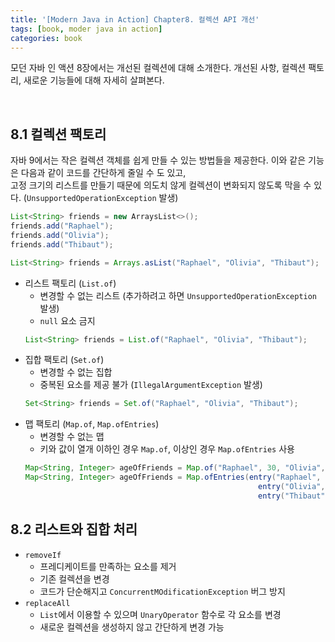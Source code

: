 ```yaml
---
title: '[Modern Java in Action] Chapter8. 컬렉션 API 개선'
tags: [book, moder java in action]
categories: book
---
```


모던 자바 인 액션 8장에서는 개선된 컬렉션에 대해 소개한다.
개선된 사항, 컬렉션 팩토리, 새로운 기능들에 대해 자세히 살펴본다.

<!--more-->

<br/>

## 8.1 컬렉션 팩토리

자바 9에서는 작은 컬렉션 객체를 쉽게 만들 수 있는 방법들을 제공한다.
이와 같은 기능은 다음과 같이 코드를 간단하게 줄일 수 도 있고,   
고정 크기의 리스트를 만들기 때문에 의도치 않게 컬렉션이 변화되지 않도록 막을 수 있다. (`UnsupportedOperationException` 발생)

```java 
List<String> friends = new ArraysList<>();
friends.add("Raphael");
friends.add("Olivia");
friends.add("Thibaut");

List<String> friends = Arrays.asList("Raphael", "Olivia", "Thibaut");
```


- 리스트 팩토리 (`List.of`)
  - 변경할 수 없는 리스트 (추가하려고 하면 `UnsupportedOperationException` 발생)
  - `null` 요소 금지  
  ```java 
  List<String> friends = List.of("Raphael", "Olivia", "Thibaut");
  ```
- 집합 팩토리 (`Set.of`)
  - 변경할 수 없는 집합
  - 중복된 요소를 제공 불가 (`IllegalArgumentException` 발생)  
  ```java 
  Set<String> friends = Set.of("Raphael", "Olivia", "Thibaut");
  ```
- 맵 팩토리 (`Map.of`, `Map.ofEntries`) 
  - 변경할 수 없는 맵  
  - 키와 값이 열개 이하인 경우 `Map.of`, 이상인 경우 `Map.ofEntries` 사용  
  ```java 
  Map<String, Integer> ageOfFriends = Map.of("Raphael", 30, "Olivia", 25, "Thibaut", 26);
  Map<String, Integer> ageOfFriends = Map.ofEntries(entry("Raphael", 30), 
                                                      entry("Olivia", 25), 
                                                      entry("Thibaut", 26));
  ```

## 8.2 리스트와 집합 처리

- `removeIf`
  - 프레디케이트를 만족하는 요소를 제거
  - 기존 컬렉션을 변경
  - 코드가 단순해지고 `ConcurrentMOdificationException` 버그 방지
- `replaceAll`
  - `List`에서 이용할 수 있으며 `UnaryOperator` 함수로 각 요소를 변경
  - 새로운 컬렉션을 생성하지 않고 간단하게 변경 가능

  